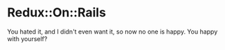 # Redux::On::Rails

You hated it, and I didn't even want it, so now no one is happy. You happy with yourself?

